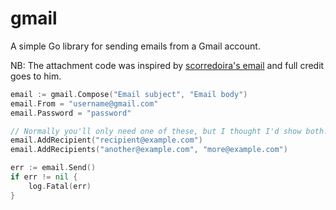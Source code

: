 gmail
=====

A simple Go library for sending emails from a Gmail account.

NB: The attachment code was inspired by [scorredoira's email][1]  and full credit goes
to him.

```go
email := gmail.Compose("Email subject", "Email body")
email.From = "username@gmail.com"
email.Password = "password"

// Normally you'll only need one of these, but I thought I'd show both.
email.AddRecipient("recipient@example.com")
email.AddRecipients("another@example.com", "more@example.com")

err := email.Send()
if err != nil {
	log.Fatal(err)
}
```

  [1]: https://github.com/scorredoira/email        "scorredoira's email"
